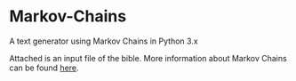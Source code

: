 # Markov-Chains
A text generator using Markov Chains in Python 3.x

Attached is an input file of the bible.
More information about Markov Chains can be found [here](https://www.investopedia.com/terms/m/markov-analysis.asp).
